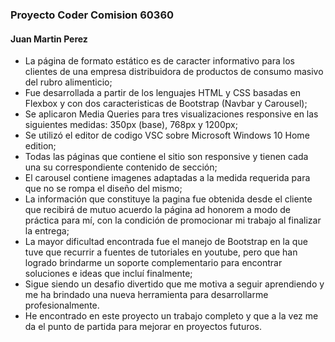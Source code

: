 ### Proyecto Coder Comision 60360
####  Juan Martin Perez

- La página de formato estático es de caracter informativo para los clientes de una empresa distribuidora de productos de consumo masivo del rubro alimenticio;
- Fue desarrollada a partir de los lenguajes HTML y CSS basadas en Flexbox y con dos caracteristicas de Bootstrap (Navbar y Carousel);
- Se aplicaron Media Queries para tres visualizaciones responsive en las siguientes medidas: 350px (base), 768px y 1200px;
- Se utilizó el editor de codigo VSC sobre Microsoft Windows 10 Home edition;
- Todas las páginas que contiene el sitio son responsive y tienen cada una su correspondiente contenido de sección;
- El carousel contiene imagenes adaptadas a la medida requerida para que no se rompa el diseño del mismo;
- La información que constituye la pagina fue obtenida desde el cliente que recibirá de mutuo acuerdo la página ad honorem a modo de práctica para mí, con la condición de promocionar mi trabajo al finalizar la entrega;
- La mayor dificultad encontrada fue el manejo de Bootstrap en la que tuve que recurrir a fuentes de tutoriales en youtube, pero que han logrado brindarme un soporte complementario para encontrar soluciones e ideas que incluí finalmente;
- Sigue siendo un desafio divertido que me motiva a seguir aprendiendo y me ha brindado una nueva herramienta para desarrollarme profesionalmente.
- He encontrado en este proyecto un trabajo completo y que a la vez me da el punto de partida para mejorar en proyectos futuros.
